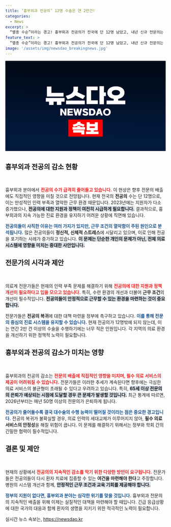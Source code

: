 ```yaml
---
title: ‘흉부외과 전공의’ 12명 수술은 연 2만건!
categories:
  - News
excerpt: >
  “멸종 수순”이라는 경고! 흉부외과 전공의가 전국에 단 12명 남았고, 내년 신규 전문의는 한 자릿수로 급감할 전망. 전문가들은 중대한 의료 위기를 예고하며, 즉각적인 대책을 촉구하고 있다.
feature_text: >
  “멸종 수순”이라는 경고! 흉부외과 전공의가 전국에 단 12명 남았고, 내년 신규 전문의는 한 자릿수로 급감할 전망. 전문가들은 중대한 의료 위기를 예고하며, 즉각적인 대책을 촉구하고 있다.
image: '/assets/img/newsdao_breakingnews.jpg'
---
```


<p><img src="/assets/img/newsdao_breakingnews.jpg" alt="bookingtag 속보" /></p>

<h2 data-ke-size="size26">흉부외과 전공의 감소 현황</h2>

<p data-ke-size="size16">&nbsp;</p>

<p>흉부외과 분야에서 <b><span style="color: #ee2323;">전공의 수가 급격히 줄어들고 있습니다.</span></b> 이 현상은 향후 전문의 배출에도 직접적인 영향을 미칠 것으로 전망됩니다. 현재 전국의 <b>전공의</b> 수는 단 12명으로, 이는 만성적인 인력 부족과 열악한 근무 환경 때문입니다. 2023년에는 지원자가 다소 증가했으나, <b><span style="background-color: #21538527;">전공의에 대한 지원과 정책이 여전히 시급하게 필요합니다.</span></b> 결과적으로, 흉부외과의 지속 가능한 진료 환경을 유지하기 어려운 상황에 직면해 있습니다. </p>

<p><b><span style="color: #1a5490;">전공의들이 사직한 이유는 여러 가지가 있지만, 근무 조건의 열악함이 주된 원인으로 분석됩니다.</span></b> 많은 전공의들이 <b>정신적, 신체적 스트레스</b>에 시달리고 있으며, 이로 인해 전공을 포기하는 사례가 증가하고 있습니다. <b><span style="background-color: #21538527;">이 문제는 단순한 개인의 문제가 아닌, 전체 의료 시스템에 영향을 미치는 중대한 사안입니다.</span></b></p>

<h2 data-ke-size="size26">전문가의 시각과 제안</h2>

<p data-ke-size="size16">&nbsp;</p>

<p>의료계 전문가들은 현재의 인력 부족 문제를 해결하기 위해 <b><span style="color: #ee2323;">전공의에 대한 지원과 정책 개선이 필요하다고 입을 모으고 있습니다.</span></b> 특히, 수련 환경의 개선과 더불어 <b>근무 조건</b>의 개선이 필수적입니다. <b><span style="background-color: #21538527;">전공의들이 안정적으로 근무할 수 있는 환경을 마련하는 것이 중요합니다.</span></b> </p>

<p>전문가들은 <b>전공의 복귀</b>에 대한 대책 마련을 정부에 촉구하고 있습니다. <b><span style="color: #1a5490;">이를 통해 전문의 중심의 진료 시스템을 유지할 수 있습니다.</span></b> 현재 전공의가 12명밖에 되지 않는데, 이는 연간 2만 건 이상의 수술을 수행하기에는 너무 적은 인원입니다. 각 지역의 의료 환경을 개선하기 위한 정책적 노력이 필요합니다. </p>

<h2 data-ke-size="size26">흉부외과 전공의 감소가 미치는 영향</h2>

<p data-ke-size="size16">&nbsp;</p>

<p>흉부외과의 전공의 감소는 <b><span style="color: #ee2323;">전문의 배출에 직접적인 영향을 미치며, 필수 의료 서비스의 제공이 어려워질 수 있습니다.</span></b> 전문가들은 이러한 추세가 계속된다면 향후에는 극심한 의료 서비스의 불균형이 초래될 수 있다고 우려하고 있습니다. 특히, <b><span style="background-color: #21538527;">65세 이상 전문의의 은퇴가 예상되는 시점에 도달할 경우 큰 문제가 발생할 것입니다.</span></b> 최근 통계에 따르면, 2026년부터는 매년 50명 이상의 전문의가 은퇴하게 됩니다. </p>

<p><b><span style="color: #1a5490;">전공의가 줄어들수록 결국 대수술의 수행 능력이 떨어질 것이라는 점은 중요한 경고입니다.</span></b> 전공의 복귀가 불확실할 경우, 의료 인력의 세대교체가 이루어지지 않아, <b>필수 의료 서비스의 안정성</b>을 해칠 위험이 큽니다. 이 문제를 해결하기 위해서는 정부와 학회 간의 긴밀한 협력이 필수적입니다.</p>

<h2 data-ke-size="size26">결론 및 제안</h2>

<p data-ke-size="size16">&nbsp;</p>

<p>현재의 상황에서 <b><span style="color: #ee2323;">전공의의 지속적인 감소를 막기 위한 다양한 방안이 요구됩니다.</span></b> 전문가들은 전공의들이 다시 환자 치료에 집중할 수 있는 <b>여건을 마련해야 한다</b>고 주장합니다. 병원의 시스템 개선과 함께, <b><span style="background-color: #21538527;">안정적인 근무 조건과 교육 기회를 제공해야 합니다.</span></b> </p>

<p><b><span style="color: #1a5490;">정부의 지원이 없다면, 흉부외과 분야는 심각한 위기를 맞을 것입니다.</span></b> 흉부외과 전문의의 지속적인 배출을 위해 이제는 실질적인 대책을 마련해야 할 때입니다. 긴급 응급상황에 대한 국가의 대응과 함께 환자의 생명을 지키기 위한 적극적인 노력이 필요합니다.</p>
실시간 뉴스 속보는, <a href="https://newsdao.kr" rel="dofollow">https://newsdao.kr</a>


